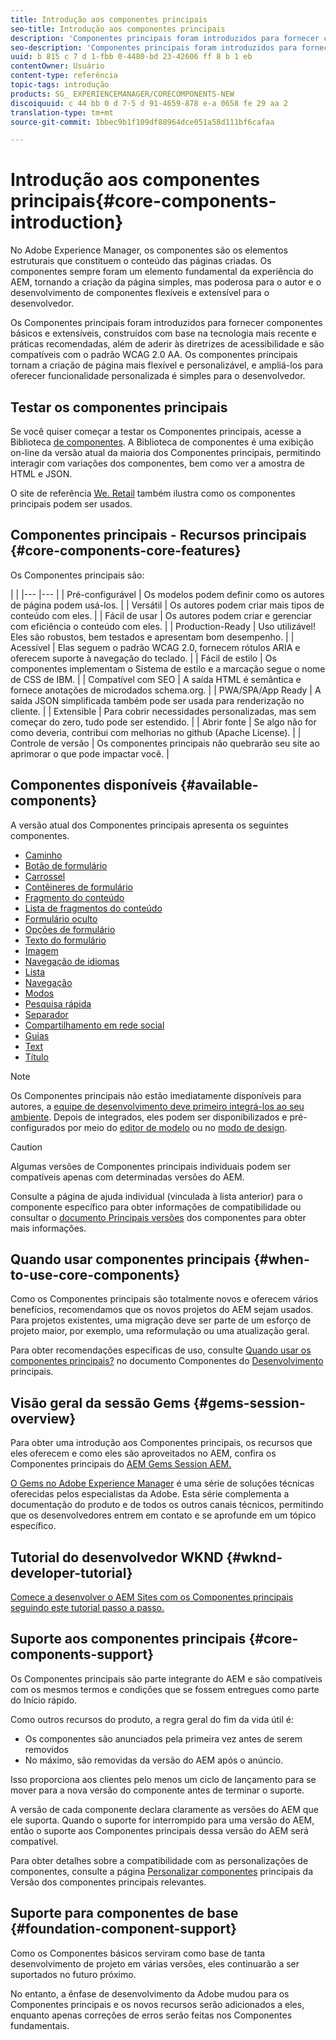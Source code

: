 ```yaml
---
title: Introdução aos componentes principais
seo-title: Introdução aos componentes principais
description: 'Componentes principais foram introduzidos para fornecer componentes básicos robustos e extensíveis, com base na tecnologia mais recente e práticas recomendadas. '
seo-description: 'Componentes principais foram introduzidos para fornecer componentes básicos robustos e extensíveis, com base na tecnologia mais recente e práticas recomendadas. '
uuid: b 815 c 7 d 1-fbb 0-4480-bd 23-42606 ff 8 b 1 eb
contentOwner: Usuário
content-type: referência
topic-tags: introdução
products: SG_ EXPERIENCEMANAGER/CORECOMPONENTS-NEW
discoiquuid: c 44 bb 0 d 7-5 d 91-4659-878 e-a 0658 fe 29 aa 2
translation-type: tm+mt
source-git-commit: 1bbec9b1f109df88964dce051a58d111bf6cafaa

---
```



# Introdução aos componentes principais{#core-components-introduction}

No Adobe Experience Manager, os componentes são os elementos estruturais que constituem o conteúdo das páginas criadas. Os componentes sempre foram um elemento fundamental da experiência do AEM, tornando a criação da página simples, mas poderosa para o autor e o desenvolvimento de componentes flexíveis e extensível para o desenvolvedor.

Os Componentes principais foram introduzidos para fornecer componentes básicos e extensíveis, construídos com base na tecnologia mais recente e práticas recomendadas, além de aderir às diretrizes de acessibilidade e são compatíveis com o padrão WCAG 2.0 AA. Os componentes principais tornam a criação de página mais flexível e personalizável, e ampliá-los para oferecer funcionalidade personalizada é simples para o desenvolvedor.

## Testar os componentes principais

Se você quiser começar a testar os Componentes principais, acesse a Biblioteca [de componentes](http://opensource.adobe.com/aem-core-wcm-components/library.html). A Biblioteca de componentes é uma exibição on-line da versão atual da maioria dos Componentes principais, permitindo interagir com variações dos componentes, bem como ver a amostra de HTML e JSON.

O site de referência [We. Retail](https://helpx.adobe.com/experience-manager/6-4/sites/developing/using/we-retail.html) também ilustra como os componentes principais podem ser usados.

## Componentes principais - Recursos principais {#core-components-core-features}

Os Componentes principais são:

|  |
|--- |--- |
| Pré-configurável | Os modelos podem definir como os autores de página podem usá-los. |
| Versátil | Os autores podem criar mais tipos de conteúdo com eles. |
| Fácil de usar | Os autores podem criar e gerenciar com eficiência o conteúdo com eles. |
| Production-Ready | Uso utilizável! Eles são robustos, bem testados e apresentam bom desempenho. |
| Acessível | Elas seguem o padrão WCAG 2.0, fornecem rótulos ARIA e oferecem suporte à navegação do teclado. |
| Fácil de estilo | Os componentes implementam o Sistema de estilo e a marcação segue o nome de CSS de IBM. |
| Compatível com SEO | A saída HTML é semântica e fornece anotações de microdados schema.org. |
| PWA/SPA/App Ready | A saída JSON simplificada também pode ser usada para renderização no cliente. |
| Extensible | Para cobrir necessidades personalizadas, mas sem começar do zero, tudo pode ser estendido. |
| Abrir fonte | Se algo não for como deveria, contribui com melhorias no github (Apache License). |
| Controle de versão | Os componentes principais não quebrarão seu site ao aprimorar o que pode impactar você. |

## Componentes disponíveis {#available-components}

A versão atual dos Componentes principais apresenta os seguintes componentes.

* [Caminho](breadcrumb.md)
* [Botão de formulário](form-button.md)
* [Carrossel](carousel.md)
* [Contêineres de formulário](form-container.md)
* [Fragmento do conteúdo](content-fragment-component.md)
* [Lista de fragmentos do conteúdo](content-fragment-list.md)
* [Formulário oculto](form-hidden.md)
* [Opções de formulário](form-options.md)
* [Texto do formulário](form-text.md)
* [Imagem](image.md)
* [Navegação de idiomas](language-navigation.md)
* [Lista](list.md)
* [Navegação](navigation.md)
* [Modos](page.md)
* [Pesquisa rápida](quick-search.md)
* [Separador](separator.md)
* [Compartilhamento em rede social](sharing.md)
* [Guias](tabs.md)
* [Text](text.md)
* [Título](title.md)

>[!NOTE]
>
>Os Componentes principais não estão imediatamente disponíveis para autores, a [equipe de desenvolvimento deve primeiro integrá-los ao seu ambiente](using.md). Depois de integrados, eles podem ser disponibilizados e pré-configurados por meio do [editor de modelo](https://helpx.adobe.com/experience-manager/6-5/sites/authoring/using/templates.html) ou no [modo de design](https://helpx.adobe.com/experience-manager/6-5/sites/authoring/using/default-components-designmode.html).

>[!CAUTION]
>
>Algumas versões de Componentes principais individuais podem ser compatíveis apenas com determinadas versões do AEM.
>
>Consulte a página de ajuda individual (vinculada à lista anterior) para o componente específico para obter informações de compatibilidade ou consultar o [documento Principais versões](versions.md) dos componentes para obter mais informações.

## Quando usar componentes principais {#when-to-use-core-components}

Como os Componentes principais são totalmente novos e oferecem vários benefícios, recomendamos que os novos projetos do AEM sejam usados. Para projetos existentes, uma migração deve ser parte de um esforço de projeto maior, por exemplo, uma reformulação ou uma atualização geral.

Para obter recomendações específicas de uso, consulte [Quando usar os componentes principais?](developing.md) no documento Componentes do [Desenvolvimento](developing.md) principais.

## Visão geral da sessão Gems {#gems-session-overview}

Para obter uma introdução aos Componentes principais, os recursos que eles oferecem e como eles são aproveitados no AEM, confira os Componentes principais do [AEM Gems Session AEM.](https://helpx.adobe.com/experience-manager/kt/eseminars/gems/AEM-Core-Components.html)

[O Gems no Adobe Experience Manager](https://helpx.adobe.com/experience-manager/kt/eseminars/gems/aem-index.html) é uma série de soluções técnicas oferecidas pelos especialistas da Adobe. Esta série complementa a documentação do produto e de todos os outros canais técnicos, permitindo que os desenvolvedores entrem em contato e se aprofunde em um tópico específico.

## Tutorial do desenvolvedor WKND {#wknd-developer-tutorial}

[Comece a desenvolver o AEM Sites com os Componentes principais seguindo este tutorial passo a passo.](https://helpx.adobe.com/experience-manager/6-5/sites/developing/using/getting-started.html)

## Suporte aos componentes principais {#core-components-support}

Os Componentes principais são parte integrante do AEM e são compatíveis com os mesmos termos e condições que se fossem entregues como parte do Início rápido.

Como outros recursos do produto, a regra geral do fim da vida útil é:

* Os componentes são anunciados pela primeira vez antes de serem removidos
* No máximo, são removidas da versão do AEM após o anúncio.

Isso proporciona aos clientes pelo menos um ciclo de lançamento para se mover para a nova versão do componente antes de terminar o suporte.

A versão de cada componente declara claramente as versões do AEM que ele suporta. Quando o suporte for interrompido para uma versão do AEM, então o suporte aos Componentes principais dessa versão do AEM será compatível.

Para obter detalhes sobre a compatibilidade com as personalizações de componentes, consulte a página [Personalizar componentes](customizing.md) principais da Versão dos componentes principais relevantes.

## Suporte para componentes de base {#foundation-component-support}

Como os Componentes básicos serviram como base de tanta desenvolvimento de projeto em várias versões, eles continuarão a ser suportados no futuro próximo.

No entanto, a ênfase de desenvolvimento da Adobe mudou para os Componentes principais e os novos recursos serão adicionados a eles, enquanto apenas correções de erros serão feitas nos Componentes fundamentais.

<!-- 
Comment Type: annotation
Last Modified By: pid90611
Last Modified Date: 2018-03-27T09:06:05.428-0400

Same comment as above, need to check with Gabriel if this needs some note about what will happen with the deprecated components after the next cycle.
-->
